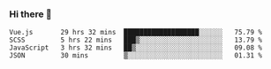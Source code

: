 ### Hi there 👋

<!--
**xin-code/Xin-code** is a ✨ _special_ ✨ repository because its `README.md` (this file) appears on your GitHub profile.

Here are some ideas to get you started:
<!--START_SECTION:waka-->
```text
Vue.js       29 hrs 32 mins  ███████████████████░░░░░░   75.79 % 
SCSS         5 hrs 22 mins   ███▒░░░░░░░░░░░░░░░░░░░░░   13.79 % 
JavaScript   3 hrs 32 mins   ██▒░░░░░░░░░░░░░░░░░░░░░░   09.08 % 
JSON         30 mins         ▒░░░░░░░░░░░░░░░░░░░░░░░░   01.31 % 
```
<!--END_SECTION:waka-->
